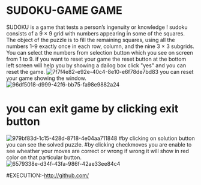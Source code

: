 # SUDOKU-GAME GAME 
SUDOKU is a game that tests a person’s ingenuity or knowledge !
sudoku consists of a 9 × 9 grid with numbers appearing in some of the squares. The object of the puzzle is to fill the remaining squares, using all the numbers 1–9 exactly once in each row, column, and the nine 3 × 3 subgrids.
You can select the numbers from selection button which you see on screen from 1 to 9.
if you want to reset your game the reset button at the bottom left screen will help you by showing a dailog box click "yes" and you can reset the game.
![7f7f4e82-e92e-40c4-8e10-e6f78de7bd83](https://github.com/041090/SUDOKU-GAME/assets/122098925/27d05202-1eb6-447d-a1d9-faa1179981b4)
you can reset your game showing the window.
![96df5018-d999-42f6-bb75-fa98e9882a24](https://github.com/041090/SUDOKU-GAME/assets/122098925/698c26f5-5409-41f8-a46a-919eb5a2e0d5)
# you can exit game by clicking exit button
![979bf83d-1c15-428d-8718-4e04aa711848](https://github.com/041090/SUDOKU-GAME/assets/122098925/8cfe605f-cf20-4b4b-80bb-00e4de603bca)
#by clicking on solution button you can see the solved puzzle.
#by clicking checkmoves you are enable to see wheather your moves are correct or wrong if wrong it will show in red color on that particular button.
![6579338e-d34f-43fa-986f-42ae33ee84c4](https://github.com/041090/SUDOKU-GAME/assets/122098925/9f09afc8-6073-4cae-944e-682345b3cc02)

#EXECUTION:-http://github.com/


